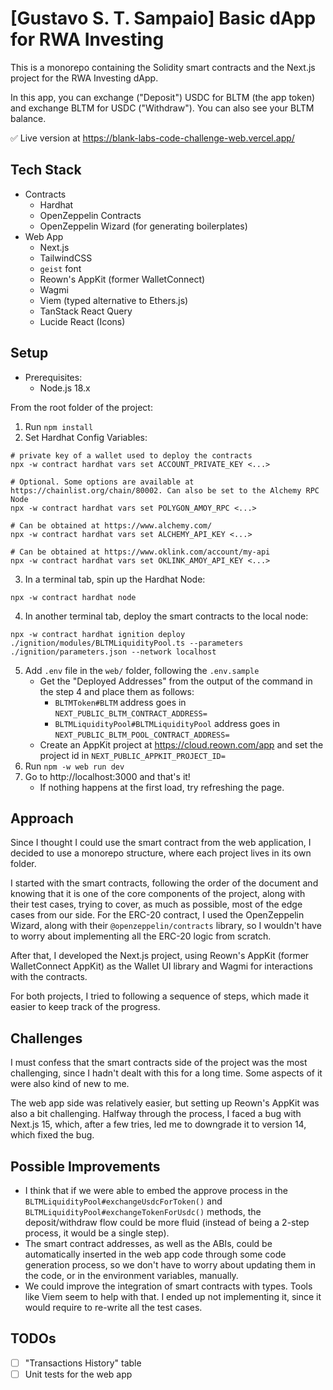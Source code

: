 # [Gustavo S. T. Sampaio] Basic dApp for RWA Investing

This is a monorepo containing the Solidity smart contracts and the Next.js project for the RWA Investing dApp.

In this app, you can exchange ("Deposit") USDC for BLTM (the app token) and exchange BLTM for USDC ("Withdraw"). You can also see your BLTM balance.

✅ Live version at https://blank-labs-code-challenge-web.vercel.app/

## Tech Stack

- Contracts
  * Hardhat
  * OpenZeppelin Contracts
  * OpenZeppelin Wizard (for generating boilerplates)
- Web App
  * Next.js
  * TailwindCSS
  * `geist` font
  * Reown's AppKit (former WalletConnect)
  * Wagmi
  * Viem (typed alternative to Ethers.js)
  * TanStack React Query
  * Lucide React (Icons)

## Setup

- Prerequisites:
  * Node.js 18.x

From the root folder of the project:

1. Run `npm install`
2. Set Hardhat Config Variables:
```shell
# private key of a wallet used to deploy the contracts
npx -w contract hardhat vars set ACCOUNT_PRIVATE_KEY <...>

# Optional. Some options are available at https://chainlist.org/chain/80002. Can also be set to the Alchemy RPC Node
npx -w contract hardhat vars set POLYGON_AMOY_RPC <...>

# Can be obtained at https://www.alchemy.com/
npx -w contract hardhat vars set ALCHEMY_API_KEY <...>

# Can be obtained at https://www.oklink.com/account/my-api
npx -w contract hardhat vars set OKLINK_AMOY_API_KEY <...>
```
3. In a terminal tab, spin up the Hardhat Node:
```shell
npx -w contract hardhat node
```
4. In another terminal tab, deploy the smart contracts to the local node:
```shell
npx -w contract hardhat ignition deploy ./ignition/modules/BLTMLiquidityPool.ts --parameters ./ignition/parameters.json --network localhost
```
5. Add `.env` file in the `web/` folder, following the `.env.sample`
    - Get the "Deployed Addresses" from the output of the command in the step 4 and place them as follows:
      * `BLTMToken#BLTM` address goes in `NEXT_PUBLIC_BLTM_CONTRACT_ADDRESS=`
      * `BLTMLiquidityPool#BLTMLiquidityPool` address goes in `NEXT_PUBLIC_BLTM_POOL_CONTRACT_ADDRESS=`
    - Create an AppKit project at https://cloud.reown.com/app and set the project id in `NEXT_PUBLIC_APPKIT_PROJECT_ID=`
6. Run `npm -w web run dev`
7. Go to http://localhost:3000 and that's it!
   - If nothing happens at the first load, try refreshing the page.

## Approach

Since I thought I could use the smart contract from the web application, I decided to use a monorepo structure, where each project lives in its own folder.

I started with the smart contracts, following the order of the document and knowing that it is one of the core components of the project, along with their test cases, trying to cover, as much as possible, most of the edge cases from our side. For the ERC-20 contract, I used the OpenZeppelin Wizard, along with their `@openzeppelin/contracts` library, so I wouldn't have to worry about implementing all the ERC-20 logic from scratch.

After that, I developed the Next.js project, using Reown's AppKit (former WalletConnect AppKit) as the Wallet UI library and Wagmi for interactions with the contracts.

For both projects, I tried to following a sequence of steps, which made it easier to keep track of the progress.

## Challenges

I must confess that the smart contracts side of the project was the most challenging, since I hadn't dealt with this for a long time. Some aspects of it were also kind of new to me.

The web app side was relatively easier, but setting up Reown's AppKit was also a bit challenging. Halfway through the process, I faced a bug with Next.js 15, which, after a few tries, led me to downgrade it to version 14, which fixed the bug.

## Possible Improvements

- I think that if we were able to embed the approve process in the `BLTMLiquidityPool#exchangeUsdcForToken()` and `BLTMLiquidityPool#exchangeTokenForUsdc()` methods, the deposit/withdraw flow could be more fluid (instead of being a 2-step process, it would be a single step).
- The smart contract addresses, as well as the ABIs, could be automatically inserted in the web app code through some code generation process, so we don't have to worry about updating them in the code, or in the environment variables, manually.
- We could improve the integration of smart contracts with types. Tools like Viem seem to help with that. I ended up not implementing it, since it would require to re-write all the test cases.

## TODOs


- [ ] "Transactions History" table
- [ ] Unit tests for the web app
